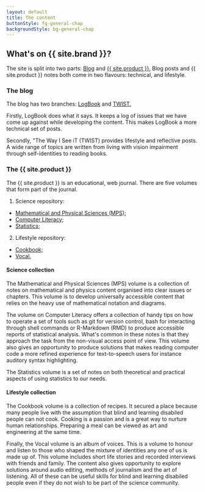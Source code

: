 ```yaml
---
layout: default
title: The content
buttonStyle: fg-general-chap
backgroundStyle: bg-general-chap
---
```


## What's on {{ site.brand }}?

The site is split into two parts: [Blog](../blog/index.html) and [{{ site.product }}.](../guide/index.html)
Blog posts and {{ site.product }} notes both come in two flavours: technical, and lifestyle.

### The blog

The blog has two branches: [LogBook](../blog/logbook/index.html) and [TWIST.](../blog/twist/index.html)

Firstly, LogBook does what it says.
It keeps a log of issues that we have come up against while developing the content.
This makes LogBook a more technical set of posts.

Secondly, "The Way I See iT (TWIST) provides lifestyle and reflective posts.
A wide range of topics are written from living with vision impairment through self-identities to reading books.

### The {{ site.product }}

The {{ site.product }} is an educational, web journal.
There are five volumes that form part of the journal.

1. Science repository:
 * [Mathematical and Physical Sciences (MPS);](../guide/MPS/index.html)
 * [Computer Literacy;](../guide/CL/index.html)
 * [Statistics;](../guide/statistics/index.html)
2. Lifestyle repository:
 * [Cookbook;](../guide/cookbook/index.html)
 * [Vocal.](../guide/vocal/index.html)

#### Science collection

The Mathematical and Physical Sciences (MPS) volume is a collection of notes on mathematical and physics content organised into clear issues or chapters.
This volume is to develop universally accessible content that relies on the heavy use of mathematical notation and diagrams.

The volume on Computer Literacy offers a collection of handy tips on how to operate a set of tools such as git for version control, bash for interacting through shell commands or R-Markdown (RMD) to produce accessible reports of statistical analysis.
What's common in these notes is that they approach the task from the non-visual access point of view.
This volume also gives an opportunity to produce solutions that makes reading computer code a more refined experience for text-to-speech users for instance auditory syntax highlighting.

The Statistics volume is a set of notes on both theoretical and practical aspects of using statistics to our needs.

#### Lifestyle collection

The Cookbook volume is a collection of recipes.
It secured a place because many people live with the assumption that blind and learning disabiled people can not cook.
Cooking is a passion and is a great way to nurture human relationships.
Preparing a meal can be viewed as art and engineering at the same time.

Finally, the Vocal volume is an album of voices.
This is a volume to honour and listen to those who shaped the mixture of identities any one of us is made up of.
This volume includes short life stories and recorded interviews with friends and family.
The content also gives opportunity to explore solutions around audio editing, methods of journalism and the art of listening.
All of these can be useful skills for blind and learning disabiled people even if they do not wish to be part of the science community.
